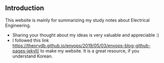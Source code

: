 
## Introduction

This website is mainly for summarizing my study notes about Electrical Engineering.
* Sharing your thought about my ideas is very valuable and appreciable :)
* I followed this link https://theorydb.github.io/envops/2019/05/03/envops-blog-github-pages-jekyll/ to make my website. It is a great resource, if you understand Korean.
